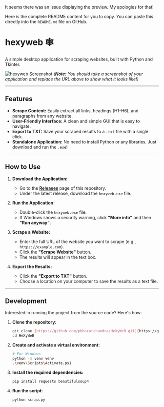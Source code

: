 It seems there was an issue displaying the preview. My apologies for that\!

Here is the complete README content for you to copy. You can paste this directly into the `README.md` file on GitHub.


# hexyweb 🕸️

A simple desktop application for scraping websites, built with Python and Tkinter.

![hexyweb Screenshot](https://i.imgur.com/your-screenshot-url.png)
*(**Note:** You should take a screenshot of your application and replace the URL above to show what it looks like!)*

---

## Features

-   **Scrape Content:** Easily extract all links, headings (H1-H6), and paragraphs from any website.
-   **User-Friendly Interface:** A clean and simple GUI that is easy to navigate.
-   **Export to TXT:** Save your scraped results to a `.txt` file with a single click.
-   **Standalone Application:** No need to install Python or any libraries. Just download and run the `.exe`!

---

## How to Use

1.  **Download the Application:**
    -   Go to the [**Releases**](https://github.com/pbharatchandra/HeXyWeB/releases) page of this repository.
    -   Under the latest release, download the `hexyweb.exe` file.

2.  **Run the Application:**
    -   Double-click the `hexyweb.exe` file.
    -   If Windows shows a security warning, click **"More info"** and then **"Run anyway"**.

3.  **Scrape a Website:**
    -   Enter the full URL of the website you want to scrape (e.g., `https://example.com`).
    -   Click the **"Scrape Website"** button.
    -   The results will appear in the text box.

4.  **Export the Results:**
    -   Click the **"Export to TXT"** button.
    -   Choose a location on your computer to save the results as a text file.

---

## Development

Interested in running the project from the source code? Here's how:

1.  **Clone the repository:**
    ```bash
    git clone [https://github.com/pbharatchandra/HeXyWeB.git](https://github.com/pbharatchandra/HeXyWeB.git)
    cd HeXyWeB
    ```

2.  **Create and activate a virtual environment:**
    ```bash
    # For Windows
    python -m venv venv
    .\venv\Scripts\Activate.ps1
    ```

3.  **Install the required dependencies:**
    ```bash
    pip install requests beautifulsoup4
    ```

4.  **Run the script:**
    ```bash
    python scrap.py
    ```
````
